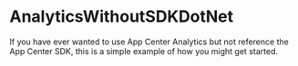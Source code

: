 # AnalyticsWithoutSDKDotNet
If you have ever wanted to use App Center Analytics but not reference the App Center SDK, this is a simple example of how you might get started. 
